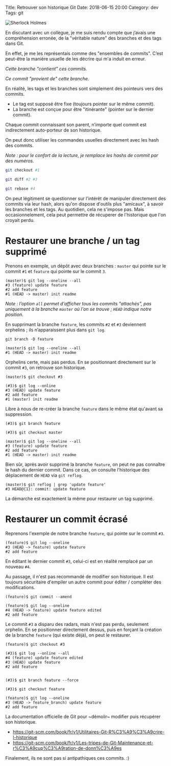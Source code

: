Title: Retrouver son historique Git
Date: 2018-06-15 20:00
Category: dev
Tags: git


![Sherlock Holmes]({filename}/images/sherlock.jpg "Because you're an idiot. No, no, no. Don't look like that. Practically everyone is.")

En discutant avec un collègue, je me suis rendu compte que j’avais une compréhension erronée, de la "véritable nature" des branches et des tags dans Git.

En effet, je me les représentais comme des "ensembles de commits". C’est peut-être la manière usuelle de les décrire qui m'a induit en erreur.

_Cette branche "contient" ces commits._

_Ce commit "provient de" cette branche._

En réalité, les tags et les branches sont simplement des pointeurs vers des commits.

- Le tag est supposé être fixe (toujours pointer sur le même commit).
- La branche est conçue pour être "itinérante" (pointer sur le dernier commit).

Chaque commit connaissant son parent, n’importe quel commit est indirectement auto-porteur de son historique.

On peut donc utiliser les commandes usuelles directement avec les hash des commits.

_Note : pour le confort de la lecture, je remplace les hashs de commit par des numéros._

```bash
git checkout #1

git diff #2 #3

git rebase #4
```

On peut légitiment se questionner sur l'intérêt de manipuler directement des commits via leur hash, alors qu'on dispose d'outils plus "amicaux", à savoir les branches et les tags. Au quotidien, cela ne s'impose pas. Mais occasionnelement, cela peut permettre de récuperer de l'historique que l'on croyait perdu.

# Restaurer une branche / un tag supprimé

Prenons en exemple, un dépôt avec deux branches : `master` qui pointe sur le commit `#1` et `feature` qui pointe sur le commit `3`.

```
(master)$ git log --oneline --all
#3 (feature) update feature
#2 add feature
#1 (HEAD -> master) init readme
```

_Note : l’option `all` permet d'afficher tous les commits "attachés", pas uniquement à la branche `master` où l'on se trouve ; `HEAD` indique notre position._

En supprimant la branche `feature`, les commits `#2` et `#3` deviennent orphelins ; ils n’apparaissent plus dans `git log`.

```
git branch -D feature

(master)$ git log --oneline --all
#1 (HEAD -> master) init readme
```

Orphelins certe, mais pas perdus. En se positionnant directement sur le commit `#3`, on retrouve son historique.

```
(master)$ git checkout #3

(#3)$ git log --online
#3 (HEAD) update feature
#2 add feature
#1 (master) init readme
```

Libre à nous de re-créer la branche `feature` dans le même état qu'avant sa suppression.

```
(#3)$ git branch feature

(#3)$ git checkout master

(master)$ git log --oneline --all
#3 (feature) update feature
#2 add feature
#1 (HEAD -> master) init readme
```

Bien sûr, après avoir supprimé la branche `feature`, on peut ne pas connaître le hash du dernier commit. Dans ce cas, on consulte l'historique des déplacement de `HEAD` via `git reflog`.

```
(master)$ git reflog | grep 'update feature'
#3 HEAD@{1}: commit: update feature
```

La démarche est exactement la même pour restaurer un tag supprimé.

# Restaurer un commit écrasé

Reprenons l'exemple de notre branche `feature`, qui pointe sur le commit `#3`.

```
(feature)$ git log --oneline
#3 (HEAD -> feature) update feature
#2 add feature
```

En éditant le dernier commit `#3`, celui-ci est en réalité remplacé par un nouveau `#4`.

Au passage, il n'est pas recommandé de modifier son historique. Il est toujours sécuritaire d'empiler un autre commit pour éditer / compléter des modifications.

```
(feature)$ git commit --amend

(feature)$ git log --oneline
#4 (HEAD -> feature) update feature edited
#2 add feature
```

Le commit `#3` a disparu des radars, mais n'est pas perdu, seulement orphelin. En se positionner directement dessus, puis en forçant la création de la branche `feature` (qui existe déjà), on peut le restaurer.

```
(feature)$ git checkout #3

(#3)$ git log --online --all
#4 (feature) update feature edited
#3 (HEAD) update feature
#2 add feature


(#3)$ git branch feature --force

(#3)$ git checkout feature

(feature)$ git log --oneline
#3 (HEAD -> feature_branch) update feature
#2 add feature
```

La documentation officielle de Git pour ~démolir~ modifier puis récupérer son historique.

- <https://git-scm.com/book/fr/v1/Utilitaires-Git-R%C3%A9%C3%A9crire-l-historique>
- <https://git-scm.com/book/fr/v1/Les-tripes-de-Git-Maintenance-et-r%C3%A9cup%C3%A9ration-de-donn%C3%A9es>

Finalement, ils ne sont pas si antipathiques ces commits. :)

